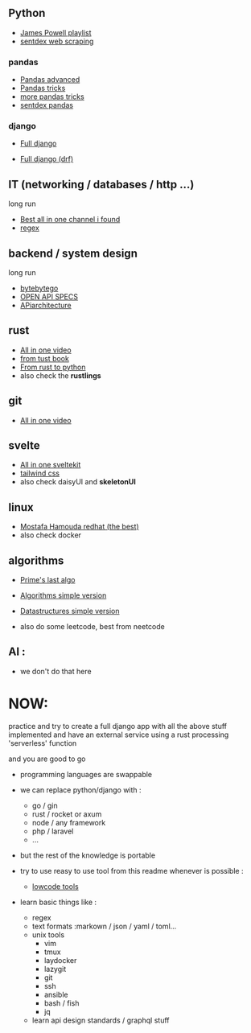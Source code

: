 ## Python
- [James Powell playlist](https://www.youtube.com/watch?v=cKPlPJyQrt4&list=PLzg3FkRs7fcTjdBdrP6dOTcV3AJwnzL0Y)
- [sentdex web scraping](https://www.youtube.com/watch?v=aIPqt-OdmS0&list=PLQVvvaa0QuDfV1MIRBOcqClP6VZXsvyZS)
### pandas
- [Pandas advanced](https://www.youtube.com/watch?v=ZyhVh-qRZPA&list=PL-osiE80TeTsWmV9i9c58mdDCSskIFdDS)
- [Pandas tricks](https://www.youtube.com/watch?v=RlIiVeig3hc)
- [more pandas tricks](https://www.youtube.com/watch?v=tWFQqaRtSQA)
- [sentdex pandas](https://www.youtube.com/watch?v=Iqjy9UqKKuo&list=PLQVvvaa0QuDc-3szzjeP6N6b0aDrrKyL-)



### django
- [Full django](https://www.youtube.com/watch?v=PtQiiknWUcI)

- [Full django (drf)](https://www.youtube.com/watch?v=c708Nf0cHrs)





## IT (networking / databases / http ...)
long run
- [Best all in one channel i found](https://www.youtube.com/@hnasr/playlists)
- [regex](https://www.youtube.com/watch?v=sa-TUpSx1JA)





## backend / system design
long run
- [bytebytego](https://www.youtube.com/@ByteByteGo/playlists) 
- [OPEN API SPECS](https://www.youtube.com/watch?v=6kwmW_p_Tig)
- [APiarchitecture](https://www.youtube.com/@CodeOpinion/featured)


## rust
- [All in one video](https://www.youtube.com/watch?v=ygL_xcavzQ4)
- [from tust book](https://www.youtube.com/watch?v=OX9HJsJUDxA&list=PLai5B987bZ9CoVR-QEIN9foz4QCJ0H2Y8)
- [From rust to python](https://www.youtube.com/watch?v=7odJDwhjCXQ&list=PLEIv4NBmh-GsWGE9mY3sF9c5lgh5Z_jLr)
- also check the <b>rustlings</b>




## git
- [All in one video](https://www.youtube.com/watch?v=RGOj5yH7evk)




## svelte
- [All in one sveltekit](https://www.youtube.com/watch?v=MoGkX4RvZ38)
- [tailwind css](https://www.youtube.com/watch?v=bxmDnn7lrnk&list=PL4cUxeGkcC9gpXORlEHjc5bgnIi5HEGhw)
- also check daisyUI and <b>skeletonUI</b>





## linux
- [Mostafa Hamouda redhat (the best)](https://www.youtube.com/watch?v=oD5Y4Gzr6vw&list=PLy1Fx2HfcmWBpD_PI4AQpjeDK5-5q6TG7)
- also check docker



## algorithms
- [Prime's last algo](https://frontendmasters.com/courses/algorithms/introduction/)
- [Algorithms simple version](https://www.youtube.com/watch?v=kp3fCihUXEg)

- [Datastructures simple version](https://www.youtube.com/watch?v=cQWr9DFE1ww)
- also do some leetcode, best from neetcode


## AI : 
- we don't do that here



# NOW:
practice and try to create a full django app with all the above stuff implemented and have an external service using a rust processing 'serverless' function

and you are good to go
- programming languages are swappable
- we can replace python/django with :
    - go / gin
    - rust / rocket or axum
    - node / any framework
    - php / laravel
    - ...
- but the rest of the knowledge is portable
- try to use reasy to use tool from this readme whenever is possible :
    - [lowcode tools](https://github.com/mehdi-yc/postinstall)

- learn basic things like :
  - regex
  - text formats :markown / json / yaml / toml...
  - unix tools
      - vim
      - tmux
      - laydocker
      - lazygit
      - git
      - ssh
      - ansible
      - bash / fish
      - jq
  - learn api design standards / graphql stuff




